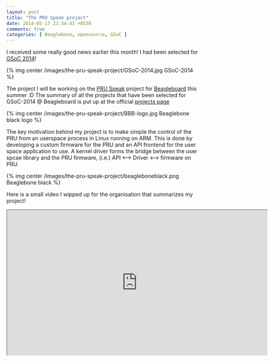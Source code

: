 ```yaml
---
layout: post
title: "The PRU Speak project"
date: 2014-05-17 22:54:41 +0530
comments: true
categories: [ Beaglebone, opensource, GSoC ]
---
```


I received some really good news earlier this month! I had been selected for [GSoC 2014][]!


{% img center /images/the-pru-speak-project/GSoC-2014.jpg GSoC-2014 %} 

The project I will be working on the [PRU Speak][] project for [Beagleboard][] this summer :D
The summary of all the projects that have been selected for GSoC-2014 @ Beagleboard is put up at the official [projects page][]

{% img center /images/the-pru-speak-project/BBB-logo.jpg Beaglebone black logo %}

The key motivation behind my project is to make simple the control of the PRU from an userspace process in Linux running on ARM. This is done by developing a custom firmware for the PRU and an API frontend for the user space application to use. A kernel driver forms the bridge between the user spcae library and the PRU firmware, (i.e.) API <--> Driver <--> firmware on PRU.

{% img center /images/the-pru-speak-project/beagleboneblack.png Beaglebone black %}

Here is a small video I wipped up for the organisation that summarizes my project!



<div class="embed-video-container"><iframe src="http://www.youtube.com/embed/8g8e4AgDqNo " height="380" width="680"></iframe></div>




[GSoC 2014]: http://www.google-melange.com/gsoc/homepage/google/gsoc2014
[PRU Speak]: https://github.com/deepakkarki/pruspeak
[Beagleboard]: http://www.beagleboard.org/
[projects page]: http://elinux.org/BeagleBoard/GSoC/2014_Projects

[img-1]: {{root_url}}/images/the-pru-speak-project/GSoC-2014.jpg
